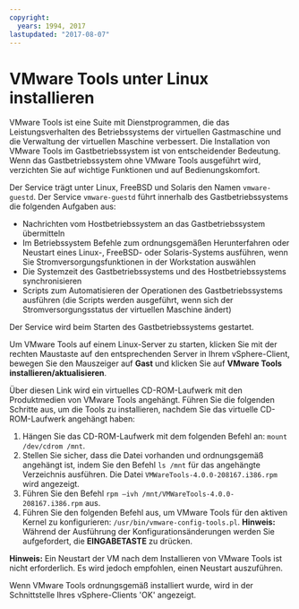```yaml
---
copyright:
  years: 1994, 2017
lastupdated: "2017-08-07"
---
```


# VMware Tools unter Linux installieren

VMware Tools ist eine Suite mit Dienstprogrammen, die das Leistungsverhalten des Betriebssystems der virtuellen Gastmaschine und die Verwaltung der virtuellen Maschine verbessert. Die Installation von VMware Tools im Gastbetriebssystem ist von entscheidender Bedeutung. Wenn das Gastbetriebssystem ohne VMware Tools ausgeführt wird, verzichten Sie auf wichtige Funktionen und auf Bedienungskomfort.

Der Service trägt unter Linux, FreeBSD und Solaris den Namen `vmware-guestd`. Der Service `vmware-guestd` führt innerhalb des Gastbetriebssystems die folgenden Aufgaben aus:

* Nachrichten vom Hostbetriebssystem an das Gastbetriebssystem übermitteln
* Im Betriebssystem Befehle zum ordnungsgemäßen Herunterfahren oder Neustart eines Linux-, FreeBSD- oder Solaris-Systems ausführen, wenn Sie Stromversorgungsfunktionen in der Workstation auswählen
* Die Systemzeit des Gastbetriebssystems und des Hostbetriebssystems synchronisieren
* Scripts zum Automatisieren der Operationen des Gastbetriebssystems ausführen (die Scripts werden ausgeführt, wenn sich der Stromversorgungsstatus der virtuellen Maschine ändert)

Der Service wird beim Starten des Gastbetriebssystems gestartet.

Um VMware Tools auf einem Linux-Server zu starten, klicken Sie mit der rechten Maustaste auf den entsprechenden Server in Ihrem vSphere-Client, bewegen Sie den Mauszeiger auf **Gast** und klicken Sie auf **VMware Tools installieren/aktualisieren**.

Über diesen Link wird ein virtuelles CD-ROM-Laufwerk mit den Produktmedien von VMware Tools angehängt. Führen Sie die folgenden Schritte aus, um die Tools zu installieren, nachdem Sie das virtuelle CD-ROM-Laufwerk angehängt haben:
1. Hängen Sie das CD-ROM-Laufwerk mit dem folgenden Befehl an: `mount /dev/cdrom /mnt`.
2. Stellen Sie sicher, dass die Datei vorhanden und ordnungsgemäß angehängt ist, indem Sie den Befehl `ls /mnt` für das angehängte Verzeichnis ausführen. Die Datei `VMWareTools-4.0.0-208167.i386.rpm` wird angezeigt. 
3. Führen Sie den Befehl `rpm –ivh /mnt/VMWareTools-4.0.0-208167.i386.rpm` aus.
4. Führen Sie den folgenden Befehl aus, um VMware Tools für den aktiven Kernel zu konfigurieren: `/usr/bin/vmware-config-tools.pl`. **Hinweis:** Während der Ausführung der Konfigurationsänderungen werden Sie aufgefordert, die **EINGABETASTE** zu drücken.
<!--Follow the on screen prompts and run the following command to complete the installation. commented out because there is no command shown in which to run--> 
**Hinweis:** Ein Neustart der VM nach dem Installieren von VMware Tools ist nicht erforderlich. Es wird jedoch empfohlen, einen Neustart auszuführen.

Wenn VMware Tools ordnungsgemäß installiert wurde, wird in der Schnittstelle Ihres vSphere-Clients 'OK' angezeigt.
